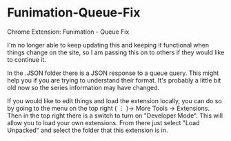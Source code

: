 # Funimation-Queue-Fix
Chrome Extension: Funimation - Queue Fix

I'm no longer able to keep updating this and keeping it functional when things change on the site, so I am passing this on to others if they would like to continue it.

In the .JSON folder there is a JSON response to a queue query. This might help you if you are trying to understand their format. It's probably a little bit old now so the series information may have changed.

If you would like to edit things and load the extension locally, you can do so by going to the menu on the top right ( ⋮ )-> More Tools -> Extensions. Then in the top right there is a switch to turn on "Developer Mode". This will allow you to load your own extensions. From there just select "Load Unpacked" and select the folder that this extension is in.
